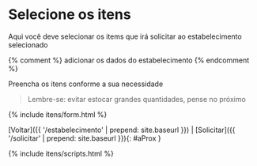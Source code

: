 # Selecione os itens

Aqui você deve selecionar os items que irá solicitar ao estabelecimento selecionado

{% comment %}
adicionar os dados do estabelecimento
{% endcomment %}

Preencha os itens conforme a sua necessidade

> Lembre-se: evitar estocar grandes quantidades, pense no próximo

{% include itens/form.html %}

[Voltar]({{ '/estabelecimento' | prepend: site.baseurl }}) | [Solicitar]({{ '/solicitar' | prepend: site.baseurl }}){: #aProx }

{% include itens/scripts.html %}

